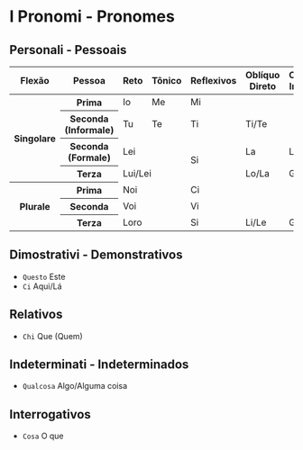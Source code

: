# I Pronomi - Pronomes

## Personali - Pessoais

<table>
    <thead>
    <tr>
        <th>Flexão</th>
        <th>Pessoa</th>
        <th>Reto</th>
        <th>Tônico</th>
        <th>Reflexivos</th>
        <th>Oblíquo Direto</th>
        <th>Oblíquo Indireto</th>
        <th>Possessivos</th>
    </tr>
    </thead>
    <tr>
        <th rowspan="4">Singolare</th>
        <th>Prima</th>
        <td>Io</td>
        <td>Me</td>
        <td colspan="3">Mi</td>
        <td>Mio/Mia/Miei/Mie</td>
    </tr>
    <tr>
        <th>Seconda (Informale)</th>
        <td>Tu</td>
        <td>Te</td>
        <td>Ti</td>
        <td colspan="2">Ti/Te</td>
        <td>Tuo/Tua/Tuoi/Tue</td>
    </tr>
    <tr>
        <th>Seconda (Formale)</th>
        <td colspan="2">Lei</td>
        <td rowspan="2">Si</td>
        <td>La</td>
        <td>Le</td>
        <td>Tuo/Tua/Tuoi/Tue</td>
    </tr>
    <tr>
        <th>Terza</th>
        <td colspan="2">Lui/Lei</td>
        <td>Lo/La</td>
        <td>Gli/Le</td>
        <td>Suo/Sua/Suoi/Sue</td>
    </tr>
    <tr>
        <th rowspan="4">Plurale</th>
        <th>Prima</th>
        <td colspan="2">Noi</td>
        <td colspan="3">Ci</td>
        <td>Nostro/Nostra/Nostri/Nostre</td>
    </tr>
    <tr>
        <th>Seconda</th>
        <td colspan="2">Voi</td>
        <td colspan="3">Vi</td>
        <td>Vostro/Vostra/Vostri/Vostre</td>
    </tr>
    <tr>
        <th>Terza</th>
        <td colspan="2">Loro</td>
        <td>Si</td>
        <td>Li/Le</td>
        <td>Gli</td>
        <td>Loro</td>
    </tr>
</table>

## Dimostrativi - Demonstrativos

-   `Questo` Este
-   `Ci` Aqui/Lá

## Relativos

-   `Chi` Que (Quem)

## Indeterminati - Indeterminados

-   `Qualcosa` Algo/Alguma coisa

## Interrogativos

-   `Cosa` O que

